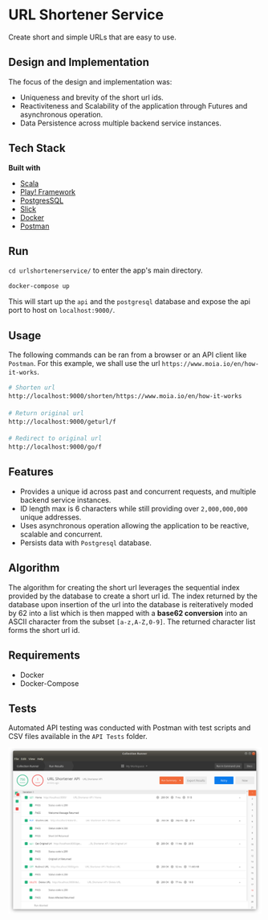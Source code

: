 # URL Shortener Service
Create short and simple URLs that are easy to use.

## Design and Implementation
The focus of the design and implementation was:
- Uniqueness and brevity of the short url ids.
- Reactiviteness and Scalability of the application through Futures and asynchronous operation.
- Data Persistence across multiple backend service instances.

## Tech Stack
<b>Built with</b>
- [Scala](https://www.scala-lang.org/)
- [Play! Framework](https://www.playframework.com/) 
- [PostgresSQL](https://www.postgresql.org/) 
- [Slick](http://slick.lightbend.com/) 
- [Docker](https://www.docker.com/)
- [Postman](https://www.getpostman.com/)

## Run
`cd urlshortenerservice/` to enter the app's main directory.

```sh
docker-compose up
```
This will start up the `api` and the `postgresql` database and expose the api port to host on `localhost:9000/`.

## Usage
The following commands can be ran from a browser or an API client like `Postman`. For this example, we shall use the url `https://www.moia.io/en/how-it-works`.


```sh
# Shorten url
http://localhost:9000/shorten/https://www.moia.io/en/how-it-works

# Return original url
http://localhost:9000/geturl/f

# Redirect to original url
http://localhost:9000/go/f

 ```

## Features
* Provides a unique id across past and concurrent requests, and multiple backend service instances.
* ID length max is 6 characters while still providing over `2,000,000,000` unique addresses.
* Uses asynchronous operation allowing the application to be reactive, scalable and concurrent.
* Persists data with `Postgresql` database.

## Algorithm
The algorithm for creating the short url leverages the sequential index provided by the database to create a short url id. The index returned by the database upon insertion of the url into the database is reiteratively moded by 62 into a list which is then mapped with a **base62 conversion** into an ASCII character from the subset `[a-z,A-Z,0-9]`. The returned character list forms the short url id.

## Requirements
- Docker
- Docker-Compose

## Tests
Automated API testing was conducted with Postman with test scripts and CSV files available in the `API Tests` folder. 

![POSTMAN_TEST](img/postman.png)



